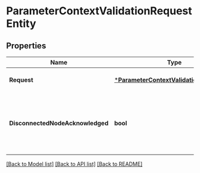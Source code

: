 # ParameterContextValidationRequestEntity

## Properties
Name | Type | Description | Notes
------------ | ------------- | ------------- | -------------
**Request** | [***ParameterContextValidationRequestDto**](ParameterContextValidationRequestDTO.md) |  | [optional] [default to null]
**DisconnectedNodeAcknowledged** | **bool** | Acknowledges that this node is disconnected to allow for mutable requests to proceed. | [optional] [default to null]

[[Back to Model list]](../README.md#documentation-for-models) [[Back to API list]](../README.md#documentation-for-api-endpoints) [[Back to README]](../README.md)

